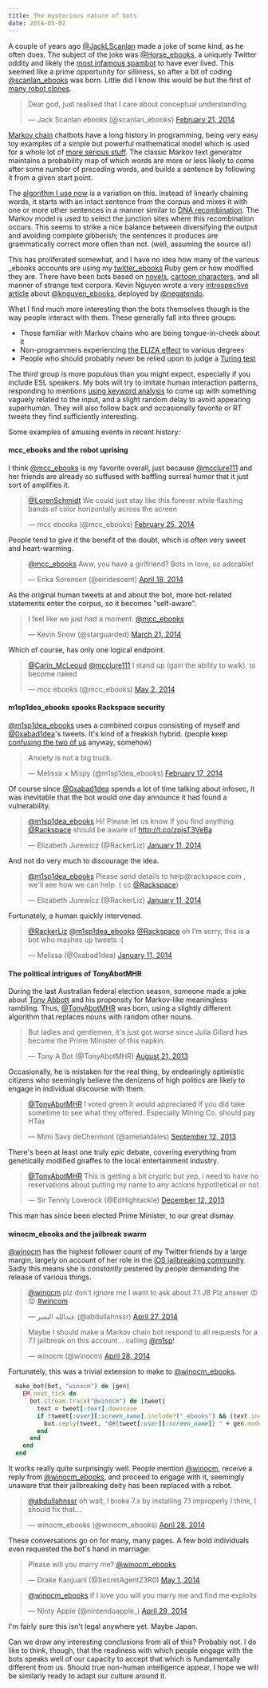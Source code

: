 ```yaml
---
title: The mysterious nature of bots
date: 2014-05-02
---
```


<style>
  iframe { margin: auto !important; }
</style>

A couple of years ago [@JackLScanlan](https://twitter.com/JackLScanlan) made a joke of some kind, as he often does. The subject of the joke was [@Horse\_ebooks](https://twitter.com/Horse_ebooks), a uniquely Twitter oddity and likely the [most infamous spambot](http://en.wikipedia.org/wiki/Horse_ebooks) to have ever lived. This seemed like a prime opportunity for silliness, so after a bit of coding [@scanlan_ebooks](https://twitter.com/scanlan_ebooks) was born. Little did I know this would be but the first of [many robot clones](https://twitter.com/m1sp/mispybots/members).

<blockquote class="twitter-tweet" lang="en"><p>Dear god, just realised that I care about conceptual understanding.</p>&mdash; Jack Scanlan ebooks (@scanlan_ebooks) <a href="https://twitter.com/scanlan_ebooks/statuses/436651507677945856">February 21, 2014</a></blockquote>
<script async src="//platform.twitter.com/widgets.js" charset="utf-8"></script>

[Markov chain](http://en.wikipedia.org/wiki/Markov_chain) chatbots have a long history in programming, being very easy toy examples of a simple but powerful mathematical model which is used for a whole lot of [more serious stuff](http://en.wikipedia.org/wiki/Markov_chain#Applications). The classic Markov text generator maintains a probability map of which words are more or less likely to come after some number of preceding words, and builds a sentence by following it from a given start point.

The [algorithm I use now](https://github.com/mispy/twitter_ebooks/blob/master/lib/twitter_ebooks/suffix.rb#L40) is a variation on this. Instead of linearly chaining words, it starts with an intact sentence from the corpus and mixes it with one or more other sentences in a manner similar to [DNA recombination](http://en.wikipedia.org/wiki/Genetic_recombination). The Markov model is used to select the junction sites where this recombination occurs. This seems to strike a nice balance between diversifying the output and avoiding complete gibberish; the sentences it produces are grammatically correct more often than not. (well, assuming the source is!)

This has proliferated somewhat, and I have no idea how many of the various \_ebooks accounts are using my [twitter\_ebooks](https://github.com/mispy/twitter_ebooks) Ruby gem or how modified they are. There have been bots based on [novels](https://twitter.com/aspects_ebooks), [cartoon characters](https://twitter.com/pinkiepieebooks), and all manner of strange text corpora. Kevin Nguyen wrote a very [introspective article](http://bygonebureau.com/2014/02/24/i-bot/) about [@knguyen_ebooks](https://twitter.com/knguyen_ebooks), deployed by [@negatendo](https://twitter.com/negatendo).

What I find much more interesting than the bots themselves though is the way people interact with them. These generally fall into three groups:

- Those familiar with Markov chains who are being tongue-in-cheek about it
- Non-programmers experiencing [the ELIZA effect](http://en.wikipedia.org/wiki/ELIZA_effect) to various degrees
- People who should probably never be relied upon to judge a [Turing test](http://en.wikipedia.org/wiki/Turing_test)

The third group is more populous than you might expect, especially if you include ESL speakers. My bots will try to imitate human interaction patterns, responding to mentions [using keyword analysis](https://github.com/mispy/twitter_ebooks/blob/master/lib/twitter_ebooks/model.rb#L170) to come up with something vaguely related to the input, and a slight random delay to avoid appearing superhuman. They will also follow back and occasionally favorite or RT tweets they find sufficiently interesting.

Some examples of amusing events in recent history:

#### mcc_ebooks and the robot uprising

I think [@mcc_ebooks](https://twitter.com/mcc_ebooks) is my favorite overall, just because [@mcclure111](https://twitter.com/mcclure111) and her friends are already so suffused with baffling surreal humor that it just sort of amplifies it.

<blockquote class="twitter-tweet" lang="en"><p><a href="https://twitter.com/LorenSchmidt">@LorenSchmidt</a> We could just stay like this forever while flashing bands of color horizontally across the screen</p>&mdash; mcc ebooks (@mcc_ebooks) <a href="https://twitter.com/mcc_ebooks/statuses/438212336349102080">February 25, 2014</a></blockquote>
<script async src="//platform.twitter.com/widgets.js" charset="utf-8"></script>

People tend to give it the benefit of the doubt, which is often very sweet and heart-warming.

<blockquote class="twitter-tweet" lang="en"><p><a href="https://twitter.com/mcc_ebooks">@mcc_ebooks</a> Aww, you have a girlfriend? Bots in love, so adorable!</p>&mdash; Erika Sorensen (@eiridescent) <a href="https://twitter.com/eiridescent/statuses/456945528039690240">April 18, 2014</a></blockquote>
<script async src="//platform.twitter.com/widgets.js" charset="utf-8"></script>

As the original human tweets at and about the bot, more bot-related statements enter the corpus, so it becomes "self-aware".

<blockquote class="twitter-tweet" lang="en"><p>I feel like we just had a moment. <a href="https://twitter.com/mcc_ebooks">@mcc_ebooks</a></p>&mdash; Kevin Snow (@starguarded) <a href="https://twitter.com/starguarded/statuses/447131103413813248">March 21, 2014</a></blockquote>
<script async src="//platform.twitter.com/widgets.js" charset="utf-8"></script>

Which of course, has only one logical endpoint.

<blockquote class="twitter-tweet" lang="en"><p><a href="https://twitter.com/Carin_McLeoud">@Carin_McLeoud</a> <a href="https://twitter.com/mcclure111">@mcclure111</a> I stand up (gain the ability to walk), to become naked</p>&mdash; mcc ebooks (@mcc_ebooks) <a href="https://twitter.com/mcc_ebooks/statuses/462028701564420096">May 2, 2014</a></blockquote>
<script async src="//platform.twitter.com/widgets.js" charset="utf-8"></script>

<p></p>

#### m1sp1dea_ebooks spooks Rackspace security

[@m1sp1dea_ebooks](https://twitter.com/m1sp1dea_ebooks) uses a combined corpus consisting of myself and [@0xabad1dea](https://twitter.com/0xabad1dea)'s tweets. It's kind of a freakish hybrid. (people keep [confusing the two of us](http://abad1dea.tumblr.com/post/84149795075/misptaken-identity) anyway, somehow)

<blockquote class="twitter-tweet" lang="en"><p>Anxiety is not a big truck.</p>&mdash; Melissa × Mispy (@m1sp1dea_ebooks) <a href="https://twitter.com/m1sp1dea_ebooks/statuses/435201964205682688">February 17, 2014</a></blockquote>
<script async src="//platform.twitter.com/widgets.js" charset="utf-8"></script>

Of course since [@0xabad1dea](https://twitter.com/0xabad1dea) spends a lot of time talking about infosec, it was inevitable that the bot would one day announce it had found a vulnerability.

<blockquote class="twitter-tweet" lang="en"><p><a href="https://twitter.com/m1sp1dea_ebooks">@m1sp1dea_ebooks</a> Hi! Please let us know if you find anything <a href="https://twitter.com/Rackspace">@Rackspace</a> should be aware of <a href="http://t.co/zpjsT3VeBa">http://t.co/zpjsT3VeBa</a></p>&mdash; Elizabeth Jurewicz (@RackerLiz) <a href="https://twitter.com/RackerLiz/statuses/421799120001445888">January 11, 2014</a></blockquote>
<script async src="//platform.twitter.com/widgets.js" charset="utf-8"></script>

And not do very much to discourage the idea.

<blockquote class="twitter-tweet" lang="en"><p><a href="https://twitter.com/m1sp1dea_ebooks">@m1sp1dea_ebooks</a> Please send details to help@rackspace.com , we&#39;ll see how we can help. ( cc <a href="https://twitter.com/Rackspace">@Rackspace</a>)</p>&mdash; Elizabeth Jurewicz (@RackerLiz) <a href="https://twitter.com/RackerLiz/statuses/421799501729255424">January 11, 2014</a></blockquote>
<script async src="//platform.twitter.com/widgets.js" charset="utf-8"></script>

Fortunately, a human quickly intervened.

<blockquote class="twitter-tweet" lang="en"><p><a href="https://twitter.com/RackerLiz">@RackerLiz</a> <a href="https://twitter.com/m1sp1dea_ebooks">@m1sp1dea_ebooks</a> <a href="https://twitter.com/Rackspace">@Rackspace</a> oh I’m sorry, this is a bot who mashes up tweets :(</p>&mdash; Melissa (@0xabad1dea) <a href="https://twitter.com/0xabad1dea/statuses/421801912204550144">January 11, 2014</a></blockquote>
<script async src="//platform.twitter.com/widgets.js" charset="utf-8"></script>

<p></p>

#### The political intrigues of TonyAbotMHR

During the last Australian federal election season, someone made a joke about [Tony Abbott](http://en.wikipedia.org/wiki/Tony_Abbott) and his propensity for Markov-like meaningless rambling. Thus, [@TonyAbotMHR](https://twitter.com/TonyAbotMHR) was born, using a slightly different algorithm that replaces nouns with random other nouns.

<blockquote class="twitter-tweet" lang="en"><p>But ladies and gentlemen, it&#39;s just got worse since Julia Gillard has become the Prime Minister of this napkin.</p>&mdash; Tony A Bot (@TonyAbotMHR) <a href="https://twitter.com/TonyAbotMHR/statuses/370259391783526402">August 21, 2013</a></blockquote>
<script async src="//platform.twitter.com/widgets.js" charset="utf-8"></script>

Occasionally, he is mistaken for the real thing, by endearingly optimistic citizens who seemingly believe the denizens of high politics are likely to engage in individual discourse with them.

<blockquote class="twitter-tweet" lang="en"><p><a href="https://twitter.com/TonyAbotMHR">@TonyAbotMHR</a> I voted green it would appreciated if you did take sometime to see what they offered. Especially Mining Co. should pay HTax</p>&mdash; Mimi Savy deChermont (@ameliatdales) <a href="https://twitter.com/ameliatdales/statuses/377999629607923712">September 12, 2013</a></blockquote>
<script async src="//platform.twitter.com/widgets.js" charset="utf-8"></script>

There's been at least one truly *epic* debate, covering everything from genetically modified giraffes to the local entertainment industry.

<blockquote class="twitter-tweet" lang="en"><p><a href="https://twitter.com/TonyAbotMHR">@TonyAbotMHR</a> This is getting a bit cryptic but yep, i need to have no reservations about putting my name to any actions hypothetical or not</p>&mdash; Sir Tennly Loverock (@EdHightackle) <a href="https://twitter.com/EdHightackle/statuses/411059179663552513">December 12, 2013</a></blockquote>
<script async src="//platform.twitter.com/widgets.js" charset="utf-8"></script>

This man has since been elected Prime Minister, to our great dismay.


#### winocm_ebooks and the jailbreak swarm

[@winocm](https://twitter.com/winocm) has the highest follower count of my Twitter friends by a large margin, largely on account of her role in the [iOS jailbreaking community](http://www.ibtimes.co.uk/ios-7-1-untethered-jailbreak-imminent-winocm-demonstrates-jailbroken-iphone-4-youtube-video-1441258). Sadly this means she is *constantly* pestered by people demanding the release of various things.

<blockquote class="twitter-tweet" lang="en"><p><a href="https://twitter.com/winocm">@winocm</a> plz don&#39;t ignore me&#10;I want to ask about 7.1 JB&#10;Plz answer 😣😣&#10;<a href="https://twitter.com/search?q=%23wincom&amp;src=hash">#wincom</a></p>&mdash; عبدالله النصر (@abdullahnssr) <a href="https://twitter.com/abdullahnssr/statuses/460529582735503360">April 27, 2014</a></blockquote>
<script async src="//platform.twitter.com/widgets.js" charset="utf-8"></script>
<blockquote class="twitter-tweet" lang="en"><p>Maybe I should make a Markov chain bot respond to all requests for a 7.1 jailbreak on this account… calling <a href="https://twitter.com/m1sp">@m1sp</a>!</p>&mdash; winocm (@winocm) <a href="https://twitter.com/winocm/statuses/460828677568479235">April 28, 2014</a></blockquote>
<script async src="//platform.twitter.com/widgets.js" charset="utf-8"></script>

Fortunately, this was a trivial extension to make to [@winocm_ebooks](https://twitter.com/winocm_ebooks).

```ruby
  make_bot(bot, "winocm") do |gen|
    EM.next_tick do
      bot.stream.track("@winocm") do |tweet|
        text = tweet[:text].downcase
        if !tweet[:user][:screen_name].include?("_ebooks") && (text.include?("7.1") || text.include?("jailbreak") || text.split.include?("jb"))
          bot.reply(tweet, "@#{tweet[:user][:screen_name]} " + gen.model.make_response(tweet[:text]))
        end
      end
    end
  end
```

It works really quite surprisingly well. People mention [@winocm](https://twitter.com/winocm), receive a reply from [@winocm_ebooks](https://twitter.com/winocm_ebooks), and proceed to engage with it, seemingly unaware that their jailbreaking deity has been replaced with a robot.

<blockquote class="twitter-tweet" lang="en"><p><a href="https://twitter.com/abdullahnssr">@abdullahnssr</a> oh wait, I broke 7.x by installing 7.1 improperly I think, I should fix that...</p>&mdash; winocm_ebooks (@winocm_ebooks) <a href="https://twitter.com/winocm_ebooks/statuses/460839810379579393">April 28, 2014</a></blockquote>
<script async src="//platform.twitter.com/widgets.js" charset="utf-8"></script>

These conversations go on for many, many pages. A few bold individuals even requested the bot's hand in marriage:

<blockquote class="twitter-tweet" lang="en"><p>Please will you marry me? <a href="https://twitter.com/winocm_ebooks">@winocm_ebooks</a></p>&mdash; Drake Kanjuani (@SecretAgentZ3R0) <a href="https://twitter.com/SecretAgentZ3R0/statuses/461665741633114112">May 1, 2014</a></blockquote>
<script async src="//platform.twitter.com/widgets.js" charset="utf-8"></script>
<blockquote class="twitter-tweet" lang="en"><p><a href="https://twitter.com/winocm_ebooks">@winocm_ebooks</a> if I love you will you marry me and find me exploits</p>&mdash; Ninty Apple (@nintendoapple_) <a href="https://twitter.com/nintendoapple_/statuses/460941087507357697">April 29, 2014</a></blockquote>
<script async src="//platform.twitter.com/widgets.js" charset="utf-8"></script>

I'm fairly sure this isn't legal anywhere yet. Maybe Japan.

Can we draw any interesting conclusions from all of this? Probably not. I do like to think, though, that the readiness with which people engage with the bots speaks well of our capacity to accept that which is fundamentally different from us. Should true non-human intelligence appear, I hope we will be similarly ready to adapt our culture around it.
